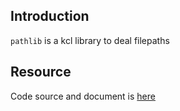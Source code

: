 ## Introduction

`pathlib` is a kcl library to deal filepaths

## Resource

Code source and document is [here](https://github.com/kcl-lang/artifacthub/tree/main/pathlib)
